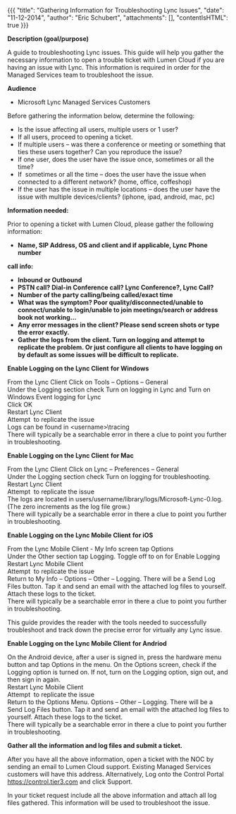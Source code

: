 {{{
  "title": "Gathering Information for Troubleshooting Lync Issues",
  "date": "11-12-2014",
  "author": "Eric Schubert",
  "attachments": [],
  "contentIsHTML": true
}}}

<p><strong>Description (goal/purpose)</strong>
</p>
<p>A guide to troubleshooting Lync issues. This guide will help you gather the necessary information to open a trouble ticket with Lumen Cloud if you are having an issue with Lync. This information is required in order for the Managed Services team to troubleshoot
  the issue.</p>
<p><strong>Audience</strong>
</p>
<ul>
  <li>Microsoft Lync Managed Services Customers</li>
</ul>
<p>Before gathering the information below, determine the following:</p>
<ul>
  <li>Is the issue affecting all users, multiple users&nbsp;or 1 user?</li>
  <li>If all users, proceed to opening a ticket.</li>
  <li>If multiple users&nbsp;– was there a conference or meeting or something that ties these users together? Can you reproduce the issue?</li>
  <li>If one user, does the user have the issue once, sometimes or all the time?</li>
  <li>If&nbsp; sometimes or all the time&nbsp;– does the user have the issue when connected to a different network? (home, office, coffeshop)</li>
  <li>If the user has the issue in multiple locations&nbsp;– does the user have the issue with multiple devices/clients? (iphone, ipad, android, mac, pc)</li>
</ul>
<p><strong>Information needed:</strong>
</p>
<p>Prior to opening a ticket with Lumen Cloud, please gather the following information:</p>
<ul>
  <li><strong>Name, SIP&nbsp;Address, OS and client&nbsp;and if applicable,&nbsp;Lync Phone number</strong>
  </li>
</ul>
<p><strong>call info:</strong>
</p>
<ul>
  <li><strong>Inbound or Outbound</strong>
  </li>
  <li><strong>PSTN call? Dial-in Conference call? Lync Conference?, Lync Call?</strong>
  </li>
  <li><strong>Number of the party calling/being called/exact time</strong>
  </li>
  <li><strong>What was the symptom? Poor quality/disconnected/unable to connect/unable to login/unable to join meetings/search or address book not working…</strong>
  </li>
  <li><strong>Any error messages in the client? Please send screen shots or type the error exactly.</strong>
  </li>
  <li><strong>Gather the logs from the client. Turn on logging and attempt to replicate the problem. Or just configure all clients to have logging on by default as some issues will be difficult to replicate.</strong>
  </li>
</ul>
<p><strong>Enable Logging on the Lync Client</strong> <strong>for Windows</strong>
</p>
<p>From the Lync Client Click on Tools – Options – General
  <br />Under the Logging section check Turn on logging in Lync and Turn on Windows Event logging for Lync
  <br />Click OK
  <br />Restart Lync Client
  <br />Attempt&nbsp; to replicate the issue
  <br />Logs can be found in &lt;username&gt;\tracing
  <br />There will typically be a searchable error in there a clue to point you further in troubleshooting.</p>
<p><strong>Enable Logging on the Lync Client</strong> <strong>for Mac</strong>
</p>
<p>From the Lync Client Click on Lync&nbsp;– Preferences&nbsp;– General
  <br />Under the Logging section check Turn on logging for troubleshooting.
  <br />Restart Lync Client
  <br />Attempt&nbsp; to replicate the issue
  <br />The logs are located in users/username/library/logs/Microsoft-Lync-0.log. (The zero increments as the log file grow.)
  <br />There will typically be a searchable error in there a clue to point you further in troubleshooting.</p>
<p><strong>Enable Logging on the Lync Mobile Client</strong> <strong>for iOS</strong>
</p>
<p>From the Lync Mobile Client - My Info screen&nbsp;tap Options
  <br />Under the&nbsp;Other section tap Logging. Toggle off to on for Enable Logging
  <br />Restart Lync Mobile Client
  <br />Attempt&nbsp; to replicate the issue
  <br />Return to My Info&nbsp;– Options&nbsp;– Other&nbsp;– Logging. There will be a Send Log Files button. Tap it and send an email with the attached log files to yourself. Attach these logs to the ticket.
  <br />There will typically be a searchable error in there a clue to point you further in troubleshooting.</p>
<p>This guide provides the reader with the tools needed to successfully troubleshoot and track down the precise error for virtually any Lync issue.</p>
<p><strong>Enable Logging on the Lync Mobile Client</strong> <strong>for Andriod</strong>
</p>
<p>On the Android device, after a user is signed in, press the hardware menu button and tap Options in the menu. On the Options screen, check if the Logging option is turned on. If not, turn on the Logging option, sign out, and then sign in again.
  <br />Restart Lync Mobile Client
  <br />Attempt&nbsp; to replicate the issue
  <br />Return to the Options Menu. Options&nbsp;– Other&nbsp;– Logging. There will be a Send Log Files button. Tap it and send an email with the attached log files to yourself. Attach these logs to the ticket.
  <br />There will typically be a searchable error in there a clue to point you further in troubleshooting.</p>
<p><strong>Gather all the information and log files and submit a ticket.</strong>
</p>
<p>After you have all the above information, open a ticket with the NOC by sending an email to Lumen Cloud support. Existing Managed Services customers will have this address. Alternatively, Log onto the Control Portal <a href="https://control.tier3.com/">https://control.tier3.com</a>  and click Support.</p>
<p>In your ticket request include all the above information and attach all log files gathered. This information will be used to troubleshoot the issue.</p>
